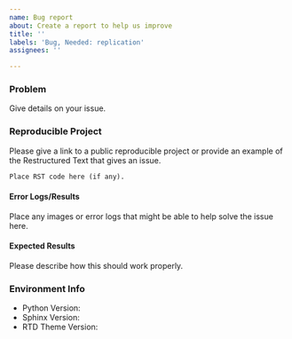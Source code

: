 ```yaml
---
name: Bug report
about: Create a report to help us improve
title: ''
labels: 'Bug, Needed: replication'
assignees: ''

---
```


### Problem

Give details on your issue.

### Reproducible Project

Please give a link to a public reproducible project or provide an example of the Restructured Text that gives an issue.

```rst
Place RST code here (if any).
```

#### Error Logs/Results

Place any images or error logs that might be able to help solve the issue here.

#### Expected Results

Please describe how this should work properly.

### Environment Info

- Python Version:
- Sphinx Version:
- RTD Theme Version:
